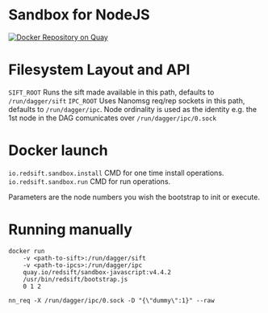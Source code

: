 # Sandbox for NodeJS
[![Docker Repository on Quay](https://quay.io/repository/redsift/sandbox-javascript/status "Docker Repository on Quay")](https://quay.io/repository/redsift/sandbox-javascript)

# Filesystem Layout and API

`SIFT_ROOT` Runs the sift made available in this path, defaults to `/run/dagger/sift`
`IPC_ROOT` Uses Nanomsg req/rep sockets in this path, defaults to `/run/dagger/ipc`. Node ordinality is used as the identity e.g. the 1st node in the DAG comunicates over `/run/dagger/ipc/0.sock`

# Docker launch

`io.redsift.sandbox.install` CMD for one time install operations.
`io.redsift.sandbox.run` CMD for run operations.

Parameters are the node numbers you wish the bootstrap to init or execute.

# Running manually

	docker run
		-v <path-to-sift>:/run/dagger/sift
		-v <path-to-ipcs>:/run/dagger/ipc
		quay.io/redsift/sandbox-javascript:v4.4.2
		/usr/bin/redsift/bootstrap.js
		0 1 2

`nn_req -X /run/dagger/ipc/0.sock -D "{\"dummy\":1}" --raw`

